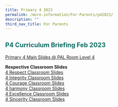 ```yaml
---
title: Primary 4 2023
permalink: /more-information/For-Parents/p42023/
description: ""
third_nav_title: For Parents
---
```

<b style="color:#016C62; font-size:20px; line-height: 3;">P4 Curriculum Briefing Feb 2023</b><br>
[Primary 4 Main Slides @ PAL Room Level 4](/files/P4%20Info%20Day%202023_3%20Feb%202023.pdf)

**Respective Classroom Slides** <br>
[4 Respect Classroom Slides](/files/4%20Respect%20FT%20Slides%20V2.pdf)<br>
[4 Integrity Classroom Slides](/files/4%20Integrity%20FT%20Slides%20V2.pdf) <br>
[4 Courage Classroom Slides](/files/4%20Courage%20FT%20Slides%20V2.pdf) <br>
[4 harmony Classroom Slides](/files/4%20Harmony%20FT%20Slides.pdf) <br>
[4 Excellence Classroom Slides](/files/4%20Excellence%20FT%20Slides%20V2.pdf) <br>
[4 Sincerity Classroom Slides](/files/4%20Sincerity%20FT%20Slides%20V2.pdf)
